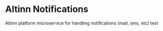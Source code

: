 # Altinn Notifications

Altinn platform microservice for handling notifications (mail, sms, etc)
 test

